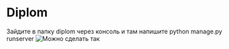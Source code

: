 # Diplom
Зайдите в папку diplom через консоль и там напишите python manage.py runserver
![Можно сделать так](https://puu.sh/FGxlF/7125a3c4bf.png)
